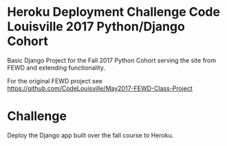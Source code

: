 # Heroku Deployment Challenge Code Louisville 2017 Python/Django Cohort
Basic Django Project for the Fall 2017 Python Cohort serving the site from FEWD and extending functionality. 

For the original FEWD project see https://github.com/CodeLouisville/May2017-FEWD-Class-Project

# Challenge
Deploy the Django app built over the fall course to Heroku.
